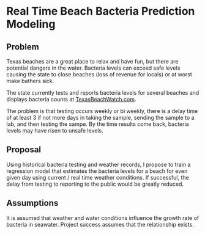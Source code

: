 # Real Time Beach Bacteria Prediction Modeling

## Problem

Texas beaches are a great place to relax and have fun, but there are potential dangers in the water. Bacteria levels can exceed safe levels causing the state to close beaches (loss of revenue for locals) or at worst make bathers sick. 

The state currently tests and reports bacteria levels for several beaches and displays bacteria counts at [TexasBeachWatch.com](https://cgis.glo.texas.gov/Beachwatch/#).

The problem is that testing occurs weekly or bi weekly, there is a delay time of at least 3 if not more days in taking the sample, sending the sample to a lab, and then testing the sampe. By the time results come back, bacteria levels may have risen to unsafe levels.

## Proposal

Using historical bacteria testing and weather records, I propose to train a regression model that estimates the bacteria levels for a beach for even given day using current / real time weather conditions. If successful, the delay from testing to reporting to the public would be greatly reduced.

## Assumptions

It is assumed that weather and water conditions influence the growth rate of bacteria in seawater. Project success assumes that the relationship exists.